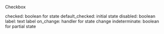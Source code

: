 <!-- @format -->

Checkbox

checked: boolean for state
default_checked: initial state
disabled: boolean
label: text label
on_change: handler for state change
indeterminate: boolean for partial state
